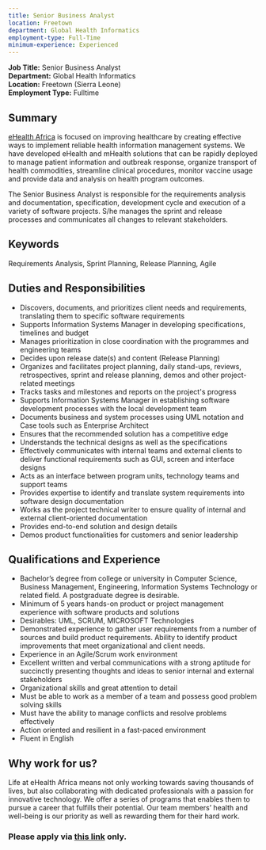 ```yaml
---
title: Senior Business Analyst
location: Freetown
department: Global Health Informatics 
employment-type: Full-Time 
minimum-experience: Experienced
---
```

**Job Title:** Senior Business Analyst  
**Department:** Global Health Informatics  
**Location:** Freetown (Sierra Leone)  
**Employment Type:** Fulltime  
   
## Summary
[eHealth Africa](http://www.ehealthafrica.org/) is focused on improving healthcare by creating effective ways to implement reliable health information management systems. We have developed eHealth and mHealth solutions that can be rapidly deployed to manage patient information and outbreak response, organize transport of health commodities, streamline clinical procedures, monitor vaccine usage and provide data and analysis on health program outcomes.

The Senior Business Analyst is responsible for the requirements analysis and documentation, specification, development cycle and execution of a variety of software projects. S/he manages the sprint and release processes and communicates all changes to relevant stakeholders.

## Keywords
Requirements Analysis, Sprint Planning, Release Planning, Agile

## Duties and Responsibilities

* Discovers, documents, and prioritizes client needs and requirements, translating them to specific software requirements
* Supports Information Systems Manager in developing specifications, timelines and budget
* Manages prioritization in close coordination with the programmes and engineering teams 
* Decides upon release date(s) and content (Release Planning)
* Organizes and facilitates project planning, daily stand-ups, reviews, retrospectives, sprint and release planning, demos and other project-related meetings
* Tracks tasks and milestones and reports on the project's progress
* Supports Information Systems Manager in establishing software development processes with the local development team
* Documents business and system processes using UML notation and Case tools such as Enterprise Architect
* Ensures that the recommended solution has a competitive edge
* Understands the technical designs as well as the specifications
* Effectively communicates with internal teams and external clients to deliver functional requirements such as GUI, screen and interface designs
* Acts as an interface between program units, technology teams and support teams
* Provides expertise to identify and translate system requirements into software design documentation
* Works as the project technical writer to ensure quality of internal and external client-oriented documentation
* Provides end-to-end solution and design details
* Demos product functionalities for customers and senior leadership

## Qualifications and Experience

* Bachelor’s degree from college or university in Computer Science, Business Management, Engineering, Information Systems Technology or related field. A postgraduate degree is desirable.
* Minimum of 5 years hands-on product or project management experience with software products and solutions
* Desirables: UML, SCRUM, MICROSOFT Technologies
* Demonstrated experience to gather user requirements from a number of sources and build product requirements.  Ability to identify product improvements that meet organizational and client needs.
* Experience in an Agile/Scrum work environment
* Excellent written and verbal communications with a strong aptitude for succinctly presenting thoughts and ideas to senior internal and external stakeholders
* Organizational skills and great attention to detail 
* Must be able to work as a member of a team and possess good problem solving skills
* Must have the ability to manage conflicts and resolve problems effectively
* Action oriented and resilient in a fast-paced environment
* Fluent in English

## Why work for us?
Life at eHealth Africa means not only working towards saving thousands of lives, but also collaborating with dedicated professionals with a passion for innovative technology. We offer a series of programs that enables them to pursue a career that fulfills their potential. Our team members’ health and well-being is our priority as well as rewarding them for their hard work.

### Please apply via [this link](https://eHealthAfrica.bamboohr.com/jobs/view.php?id=23) only.